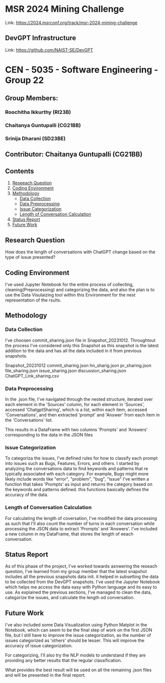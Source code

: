 # MSR 2024 Mining Challenge
Link: https://2024.msrconf.org/track/msr-2024-mining-challenge
## DevGPT Infrastructure
Link: https://github.com/NAIST-SE/DevGPT

# CEN - 5035 - Software Engineering - Group 22
## Group Members:
### Roochitha Ikkurthy (RI23B)
### Chaitanya Guntupalli (CG21BB) 
### Srinija Dharani (SD23BE)
## Contributor: Chaitanya Guntupalli (CG21BB)

## Contents

1. [Reseeach Question](#research-question)
2. [Coding Environment](#coding-environment)
3. [Methodology](#methodology)
	- [Data Collection](#data-collection)
	- [Data Preprocessing](#data-preprocessing)
	- [Issue Categorization](#issue-categorization)
	- [Length of Conversation Calculation](#length-of-conversation-calculation)
4. [Status Report](#status-report)
5. [Future Work](#future-work)

## Research Question

How does the length of conversations with ChatGPT change based on the type of issue presented? 

## Coding Environment

I've used Jupyter Notebook for the entire process of collecting, cleaning(Preprocessing) and categorizing the data, and also the plan is to use the Data Visulaizing tool within this Environment for the nest representation of the rsults.

## Methodology

### Data Collection

I've choosen commit_sharing.json file in Snapshot_20231012. Throughtout the process I've considered only this Snapshot as this snapshot is the latest addition to the data and has all the data included in it from previous snapshots.

Snapshot_20231012
	commit_sharing.json
	hn_sharig.json
	pr_sharing.json
	file_sharing.json
	issue_sharing.json
	discussion_sharing.json
	ChatGPT_Link_sharing.csv

### Data Preprocessing

In the .json file, I've navigated through the nested structure, iterated over each element in the 'Sources' column, for each element in 'Sources', accessed 'ChatgptSharing', which is a list, within each item, accessed 'Conversations', and then extracted 'prompt' and 'Answer' from each item in the 'Conversations' list.

This results in a DataFrame with two columns 'Prompts' and 'Answers' corresponding to the data in the JSON files

### Issue Categorization

To categoriza the issues, I've defined rules for how to classify each prompt into issues such as Bugs, Features, Errors, and others. I started by analyzing the conversations data to find keywords and patterns that re typically associated wth each category.
For example, Bugs might more likely include words like "error", "problem", "bug", "issue"
I've written a function that takes 'Prompts' as input and returns the category based on the keywords and patterns defined. this functions basically defines the accuracy of the data.

### Length of Conversation Calculation

For calculating the length of coversation, I've modified the data processing as such that I'll also count the number of turns in each conversation while processing the JSON data to extract 'Prompts' and 'Answers'.
I've included a new column in my DataFrame, that stores the length of eeach conversation.

## Status Report

As of this phase of the project, I've worked towards asnwering the reseach question, I've learned from my group member that the latest snapshot includes all the previous snapshots data init. it helped in subsetting the data to be collected from the DevGPT snapshots. I've used the Jupyter Notebook which helps me access the data easy with Python language and its easy to use. As explained the previous sections, I've managed to clean the data, categorize the issues, and calculate the length od conversation.

## Future Work

I've also included some Data Visualization using Python Matplot in the Notebook, which can seem to be the final step of work on the first JSON file, but I still have to improve the issue categorization, as the number of issues categorized as 'others' should be lesser. 
This will improve the accuracy of issue categorization.

For categorizing, I'll also try the NLP models to understand if they are providing any better results that the regular classification.

What provides the best result will be used on all the remaining .json files and will be presented in the final report.

